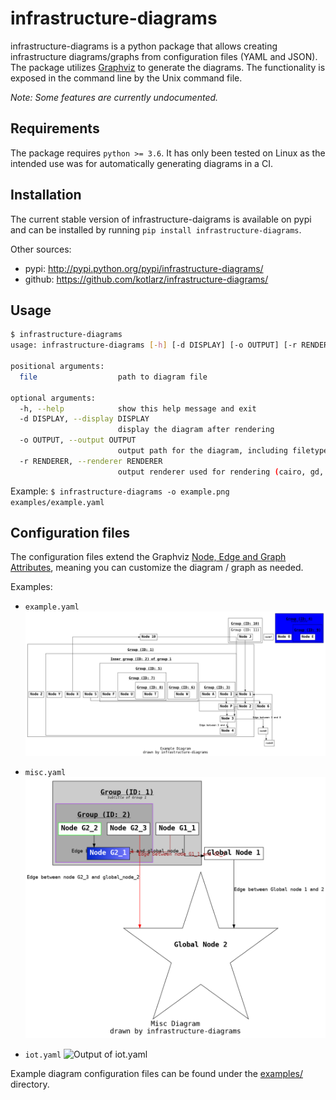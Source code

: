 # infrastructure-diagrams

infrastructure-diagrams is a python package that allows creating infrastructure diagrams/graphs from configuration files (YAML and JSON). The package utilizes [Graphviz](https://www.graphviz.org/) to generate the diagrams. The functionality is exposed in the command line by the Unix command file.

_Note: Some features are currently undocumented._

## Requirements

The package requires `python >= 3.6`.
It has only been tested on Linux as the intended use was for automatically generating diagrams in a CI.

## Installation

The current stable version of infrastructure-daigrams is available on pypi and can be installed by running `pip install infrastructure-diagrams`.

Other sources:

- pypi: http://pypi.python.org/pypi/infrastructure-diagrams/
- github: https://github.com/kotlarz/infrastructure-diagrams/

## Usage

```bash
$ infrastructure-diagrams
usage: infrastructure-diagrams [-h] [-d DISPLAY] [-o OUTPUT] [-r RENDERER] file

positional arguments:
  file                  path to diagram file

optional arguments:
  -h, --help            show this help message and exit
  -d DISPLAY, --display DISPLAY
                        display the diagram after rendering
  -o OUTPUT, --output OUTPUT
                        output path for the diagram, including filetype (.svg, .png, etc.)
  -r RENDERER, --renderer RENDERER
                        output renderer used for rendering (cairo, gd, etc.)
```

Example:
`$ infrastructure-diagrams -o example.png examples/example.yaml`

## Configuration files

The configuration files extend the Graphviz [Node, Edge and Graph Attributes](https://www.graphviz.org/doc/info/attrs.html), meaning you can customize the diagram / graph as needed.

Examples:

- `example.yaml`
  ![Output of example.yaml](https://raw.githubusercontent.com/kotlarz/infrastructure-diagrams/master/examples/example.png)

- `misc.yaml`
  ![Output of misc.yaml](https://raw.githubusercontent.com/kotlarz/infrastructure-diagrams/master/examples/misc.png)

- `iot.yaml`
  ![Output of iot.yaml](https://raw.githubusercontent.com/kotlarz/infrastructure-diagrams/master/examples/iot.png)

Example diagram configuration files can be found under the [examples/](https://github.com/kotlarz/infrastructure-diagrams/) directory.
